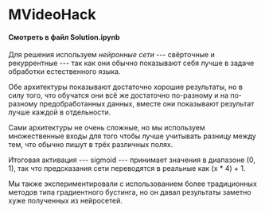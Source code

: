 # MVideoHack


#### Смотреть в файл Solution.ipynb



Для решения используем *нейронные сети* --- свёрточные и рекуррентные --- так как они обычно показывают себя лучше в задаче обработки естественного языка. 

Обе архитектуры показывают достаточно хорошие результаты, но в силу того, что обучатся они всё же достаточно по-разному и на по-разному предобработанных данных, вместе они показывают результат лучше каждой в отдельности. 

Сами архитектуры не очень сложные, но мы используем множественные входы для того чтобы лучше учитывать разницу между тем, что обычно пишут в трёх различных полях. 

Итоговая активация --- sigmoid --- принимает значения в диапазоне (0, 1), так что предсказания сети переводятся в реальные как (x * 4) + 1.


Мы также экспериментировали с использованием более традиционных методов типа градиентного бустинга, но он давал результаты заметно хуже полученных из нейросетей.
